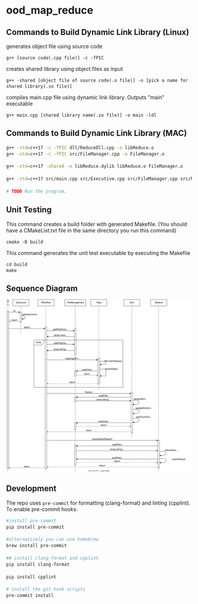 # ood_map_reduce

## Commands to Build Dynamic Link Library (Linux)
generates object file using source code
```console
g++ [source code(.cpp file)] -c -fPIC
``` 

creates shared library using object files as input
```console
g++ -shared [object file of source code(.o file)] -o [pick a name for shared library(.so file)]
``` 

compiles main.cpp file using dynamic link library. Outputs "main" executable
```console
g++ main.cpp [shared library name(.so file)] -o main -ldl
``` 

## Commands to Build Dynamic Link Library (MAC)

```sh
g++ -std=c++17 -c -fPIC dll/ReduceDll.cpp -o libReduce.o
g++ -std=c++17 -c -fPIC src/FileManager.cpp -o FileManager.o

g++ -std=c++17 -shared -o libReduce.dylib libReduce.o FileManager.o

g++ -std=c++17 src/main.cpp src/Executive.cpp src/FileManager.cpp src/Map.cpp src/Sort.cpp src/Workflow.cpp -o main

# TODO Run the program.
```

## Unit Testing
This command creates a build folder with generated Makefile. (You should have a CMakeList.txt file in the same directory you run this command)
```console
cmake -B build
``` 
This command generates the unit test executable by executing the Makefile
```console
cd build
make
```
## Sequence Diagram

![seq_diagram](docs/sequence.drawio.svg)

## Development

The repo uses `pre-commit` for formatting (clang-format) and linting (cpplint). To enable pre-commit hooks:

```bash
#install pre-commit
pip install pre-commit

#alternatively you can use homebrew
brew install pre-commit

## install clang-format and cpplint
pip install clang-format

pip install cpplint

# install the git hook scripts
pre-commit install
```
